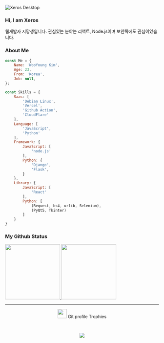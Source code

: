 ![Xeros Desktop](https://user-images.githubusercontent.com/77450463/159569721-f80c11cf-da7c-4000-9a01-30982d0d645d.jpg)

### Hi, I am Xeros

웹개발자 지망생입니다.
관심있는 분야는 리액트, Node.js이며 보안쪽에도 관심이있습니다.

### About Me

```javascript
const Me = {
    Name: 'WooYoung Kim',
    Age: 23,
    From: 'Korea',
    Job: null,
};

const Skills = {
    Saas: [
        'Debian Linux',
        'Vercel',
        'Github Action',
        'CloudFlare'
    ],
    Language: [
        'JavaScript',
        'Python'
    ],
    Framework: {
        JavaScript: [
            'node.js'
        ],
        Python: {
            'Django',
            'Flask',
        }
    },
    Library: {
        JavaScript: [
            'React'
        ],
        Python: [
            (Request, bs4, urlib, Selenium),
            (PyQt5, Tkinter)
        ]
    }
}
```

### My Github Status

<p aligin="center">
  <a href="https://github.com/0x000613">
    <img height="180em" src="https://github-readme-stats-eight-theta.vercel.app/api/top-langs/?username=0x000613&layout=compact&langs_count=8&theme=tokyonight"/>
    <img height="180em" src="https://github-readme-stats-eight-theta.vercel.app/api?username=0x000613&show_icons=true&theme=tokyonight&include_all_commits=true&count_private=true"/>
  </a>
</p>

<hr>
<p align="center">
  <img src="https://media.giphy.com/media/QaMcXSekUWx7aogAUr/giphy.gif" width="30" />&nbsp;Git profile Trophies
</p>
<br>
<p align="center">
  <img src="https://github-profile-trophy.vercel.app/?username=0x000613&theme=juicyfresh&no-bg=true" />
</p>












